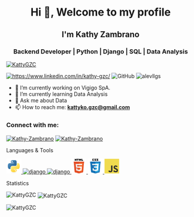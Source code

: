 <h1 align="center">Hi 👋, Welcome to my profile</h1>
<h2 align="center"> I'm Kathy Zambrano </h2>
<h3 align="center"> Backend Developer | Python | Django | SQL | Data Analysis </h3>


<p align="left"> <a href="https://github.com/ryo-ma/github-profile-trophy"><img src="https://github-profile-trophy.vercel.app/?username=KattyGZC" alt="KattyGZC" /></a> </p>


<p align="left"> 

  <a href="https://www.linkedin.com/in/kathy-gzc/"><img src="https://img.shields.io/badge/-KattyGZC-blue?style=flat-square&logo=Linkedin&logoColor=white&link=https://www.linkedin.com/in/kathy-gzc/" alt="https://www.linkedin.com/in/kathy-gzc/"></a>
<img alt="GitHub" src="https://img.shields.io/badge/dynamic/json?logo=github&label=GitHub+Followers&labelColor=282c34&color=181717&query=%24.data.totalSubs&url=https%3A%2F%2Fapi.spencerwoo.com%2Fsubstats%2F%3Fsource%3Dgithub%26queryKey%3Dalevllgs&longCache=true"/>
<img src="https://komarev.com/ghpvc/?username=KattyGZC&label=Profile%20views&color=0e75b6&style=flat" alt="alevllgs" />
</p>

- 🔭 I’m currently working on Vigigo SpA.
- 🌱 I’m currently learning Data Analysis
- 💬 Ask me about Data
- 📫 How to reach me: **kattyko.gzc@gmail.com**

<h3 align="left">Connect with me:</h3>
<p align="left">
<a href="https://linkedin.com/in/kathy-gzc" target="_blank">
<img align="center" src="https://raw.githubusercontent.com/rahuldkjain/github-profile-readme-generator/master/src/images/icons/Social/linked-in-alt.svg" alt="Kathy-Zambrano" height="34" width="45" /></a>
<a href="https://www.kaggle.com/kattyzambrano" target="_blank">
<img align="center" src="https://www.kaggle.com/static/images/site-logo.svg" alt="Kathy-Zambrano" height="45px" width="200px" /></a>

Languages & Tools
</h3>

<p align="left">
<a href="https://www.python.org" target="_blank" rel="noreferrer"> 
<img src="https://raw.githubusercontent.com/devicons/devicon/master/icons/python/python-original.svg" alt="python" width="40" height="40"/> </a>
<a href="https://www.djangoproject.com/" target="_blank" rel="noreferrer"> 
<img src="https://th.bing.com/th/id/OIP.aUA6isg1-nC9DzHXpUPhLAHaJb?rs=1&pid=ImgDetMain" alt="django" width="40" height="40"/> </a>
<a href="https://www.w3schools.com/sql/" target="_blank" rel="noreferrer"> 
<img src="https://tapoueh.org/img/old/sql-logo.png" alt="django" width="40" height="40"/> </a>
<a href="https://www.w3.org/html/" target="_blank" rel="noreferrer"> 
<img src="https://raw.githubusercontent.com/devicons/devicon/master/icons/html5/html5-original-wordmark.svg" alt="html5" width="40" height="40"/> </a> 
<a href="https://www.w3schools.com/css/" target="_blank" rel="noreferrer"> 
<img src="https://raw.githubusercontent.com/devicons/devicon/master/icons/css3/css3-original-wordmark.svg" alt="css3" width="40" height="40"/> </a> 
<a href="https://developer.mozilla.org/en-US/docs/Web/JavaScript" target="_blank" rel="noreferrer"> 
<img src="https://raw.githubusercontent.com/devicons/devicon/master/icons/javascript/javascript-original.svg" alt="javascript" width="40" height="40"/> </a> 
</p>

Statistics
<p><img align="left" src="https://github-readme-stats.vercel.app/api/top-langs?username=KattyGZC&show_icons=true&locale=en&layout=compact" alt="KattyGZC" /></p>

<p>&nbsp;<img align="center" src="https://github-readme-stats.vercel.app/api?username=KattyGZC&show_icons=true&locale=en" alt="KattyGZC" /></p>

<p><img align="center" src="https://github-readme-streak-stats.herokuapp.com/?user=KattyGZC&" alt="KattyGZC" /></p>
